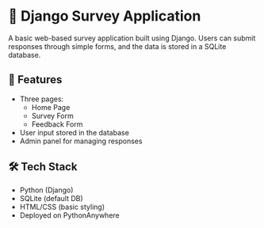# 📝 Django Survey Application

A basic web-based survey application built using Django. Users can submit responses through simple forms, and the data is stored in a SQLite database.

## 🚀 Features

- Three pages:
  - Home Page
  - Survey Form
  - Feedback Form
- User input stored in the database
- Admin panel for managing responses

## 🛠️ Tech Stack

- Python (Django)
- SQLite (default DB)
- HTML/CSS (basic styling)
- Deployed on PythonAnywhere
